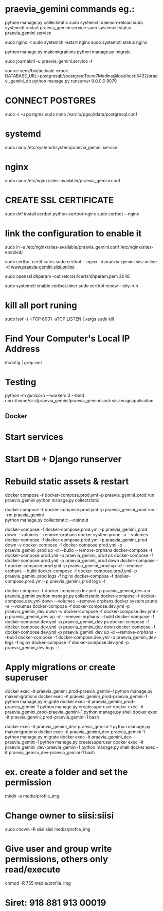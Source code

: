 # praevia_gemini commands eg.:

python manage.py collectstatic
sudo systemctl daemon-reload
sudo systemctl restart praevia_gemini.service
sudo systemctl status praevia_gemini.service

sudo nginx -t
sudo systemctl restart nginx
sudo systemctl status nginx

python manage.py makemigrations
python manage.py migrate

sudo journalctl -u praevia_gemini.service -f

source venv/bin/activate
export DATABASE_URL=postgresql://postgres:Toure7Medina@localhost:5432/praevi_gemini_db
python manage.py runserver 0.0.0.0:8079

# CONNECT POSTGRES
sudo -i -u postgres
sudo nano /var/lib/pgsql/data/postgresql.conf

# systemd
sudo nano /etc/systemd/system/praevia_gemini.service

# nginx
sudo nano /etc/nginx/sites-available/praevia_gemini.conf

# CREATE SSL CERTIFICATE
sudo dnf install certbot python-certbot-nginx
sudo certbot --nginx

# link the configuration to enable it
sudo ln -s /etc/nginx/sites-available/praevia_gemini.conf /etc/nginx/sites-enabled/

sudo certbot certificates
sudo certbot --nginx -d praevia-gemini.siisi.online -d www.praevia-gemini.siisi.online

sudo openssl dhparam -out /etc/ssl/certs/dhparam.pem 2048

sudo systemctl enable certbot.timer
sudo certbot renew --dry-run

# kill all port runing
sudo lsof -t -iTCP:8001 -sTCP:LISTEN | xargs sudo kill

# Find Your Computer's Local IP Address
ifconfig | grep inet

# Testing
python -m gunicorn --workers 3 --bind unix:/home/siisi/praevia_gemini/praevia_gemini.sock siisi.wsgi:application

## Docker
# Start services

# Start DB + Django runserver
# Rebuild static assets & restart
<!-- prod -->
docker compose -f docker-compose.prod.yml -p praevia_gemini_prod run praevia_gemini python manage.py collectstatic
<!-- Collect static files INSIDE the container -->
docker compose -f docker-compose.prod.yml -p praevia_gemini_prod run --rm praevia_gemini \
  python manage.py collectstatic --noinput

docker-compose -f docker-compose.prod.yml -p praevia_gemini_prod down --volumes --remove-orphans
docker system prune -a --volumes
docker-compose -f docker-compose.prod.yml -p praevia_gemini_prod down -v
docker-compose -f docker-compose.prod.yml -p praevia_gemini_prod up -d --build --remove-orphans
docker-compose -f docker-compose.prod.yml -p praevia_gemini_prod ps
docker-compose -f docker-compose.prod.yml -p praevia_gemini_prod down
docker-compose -f docker-compose.prod.yml -p praevia_gemini_prod up -d --remove-orphans --build
docker-compose -f docker-compose.prod.yml -p praevia_gemini_prod logs -f nginx
docker-compose -f docker-compose.prod.yml -p praevia_gemini_prod logs -f

<!-- dev -->
docker compose -f docker-compose.dev.yml -p praevia_gemini_dev run praevia_gemini python manage.py collectstatic
docker-compose -f docker-compose.dev.yml down --volumes --remove-orphans
docker system prune -a --volumes
docker-compose -f docker-compose.dev.yml -p praevia_gemini_dev down -v
docker-compose -f docker-compose.dev.yml -p praevia_gemini_dev up -d --remove-orphans --build
docker-compose -f docker-compose.dev.yml -p praevia_gemini_dev ps
docker-compose -f docker-compose.dev.yml -p praevia_gemini_dev down
docker-compose -f docker-compose.dev.yml -p praevia_gemini_dev up -d --remove-orphans --build
docker-compose -f docker-compose.dev.yml -p praevia_gemini_dev logs -f nginx
docker-compose -f docker-compose.dev.yml -p praevia_gemini_dev logs -f

# Apply migrations or create superuser
<!-- prod -->
docker exec -it praevia_gemini_prod-praevia_gemini-1 python manage.py makemigrations
docker exec -it praevia_gemini_prod-praevia_gemini-1 python manage.py migrate
docker exec -it praevia_gemini_prod-praevia_gemini-1 python manage.py createsuperuser
docker exec -it praevia_gemini_prod-praevia_gemini-1 python manage.py shell
docker exec -it praevia_gemini_prod-praevia_gemini-1 bash

<!-- dev -->
docker exec -it praevia_gemini_dev-praevia_gemini-1 python manage.py makemigrations
docker exec -it praevia_gemini_dev-praevia_gemini-1 python manage.py migrate
docker exec -it praevia_gemini_dev-praevia_gemini-1 python manage.py createsuperuser
docker exec -it praevia_gemini_dev-praevia_gemini-1 python manage.py shell
docker exec -it praevia_gemini_dev-praevia_gemini-1 bash

# ex. create a folder and set the permission
mkdir -p media/profile_img
# Change owner to siisi:siisi
sudo chown -R siisi:siisi media/profile_img
# Give user and group write permissions, others only read/execute
chmod -R 755 media/profile_img

# Siret: 918 881 913 00019
